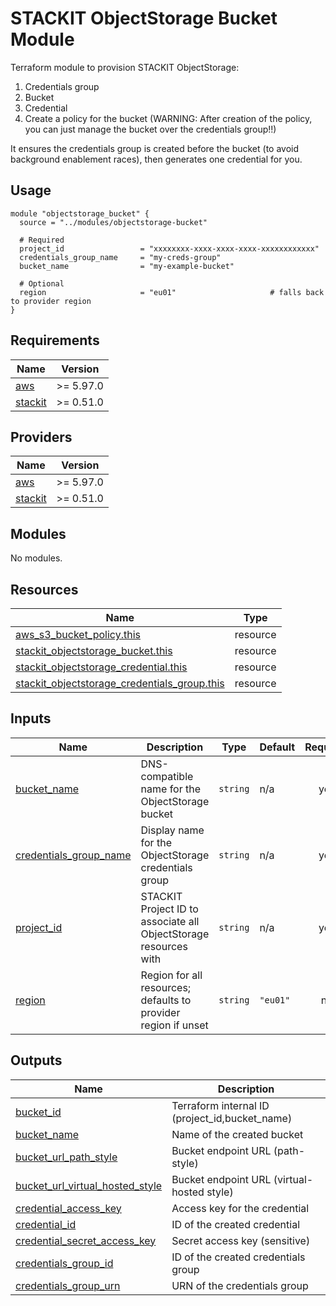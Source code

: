 # STACKIT ObjectStorage Bucket Module

Terraform module to provision STACKIT ObjectStorage:

1. Credentials group
2. Bucket
3. Credential
4. Create a policy for the bucket (WARNING: After creation of the policy, you can just manage the bucket over the credentials group!!)

It ensures the credentials group is created before the bucket (to avoid background enablement races), then generates one credential for you.

## Usage
```
module "objectstorage_bucket" {
  source = "../modules/objectstorage-bucket"

  # Required
  project_id                 = "xxxxxxxx-xxxx-xxxx-xxxx-xxxxxxxxxxxx"
  credentials_group_name     = "my-creds-group"
  bucket_name                = "my-example-bucket"

  # Optional
  region                     = "eu01"                     # falls back to provider region
}
```

<!-- BEGIN_TF_DOCS -->
## Requirements

| Name | Version |
|------|---------|
| <a name="requirement_aws"></a> [aws](#requirement\_aws) | >= 5.97.0 |
| <a name="requirement_stackit"></a> [stackit](#requirement\_stackit) | >= 0.51.0 |

## Providers

| Name | Version |
|------|---------|
| <a name="provider_aws"></a> [aws](#provider\_aws) | >= 5.97.0 |
| <a name="provider_stackit"></a> [stackit](#provider\_stackit) | >= 0.51.0 |

## Modules

No modules.

## Resources

| Name | Type |
|------|------|
| [aws_s3_bucket_policy.this](https://registry.terraform.io/providers/hashicorp/aws/latest/docs/resources/s3_bucket_policy) | resource |
| [stackit_objectstorage_bucket.this](https://registry.terraform.io/providers/stackitcloud/stackit/latest/docs/resources/objectstorage_bucket) | resource |
| [stackit_objectstorage_credential.this](https://registry.terraform.io/providers/stackitcloud/stackit/latest/docs/resources/objectstorage_credential) | resource |
| [stackit_objectstorage_credentials_group.this](https://registry.terraform.io/providers/stackitcloud/stackit/latest/docs/resources/objectstorage_credentials_group) | resource |

## Inputs

| Name | Description | Type | Default | Required |
|------|-------------|------|---------|:--------:|
| <a name="input_bucket_name"></a> [bucket\_name](#input\_bucket\_name) | DNS-compatible name for the ObjectStorage bucket | `string` | n/a | yes |
| <a name="input_credentials_group_name"></a> [credentials\_group\_name](#input\_credentials\_group\_name) | Display name for the ObjectStorage credentials group | `string` | n/a | yes |
| <a name="input_project_id"></a> [project\_id](#input\_project\_id) | STACKIT Project ID to associate all ObjectStorage resources with | `string` | n/a | yes |
| <a name="input_region"></a> [region](#input\_region) | Region for all resources; defaults to provider region if unset | `string` | `"eu01"` | no |

## Outputs

| Name | Description |
|------|-------------|
| <a name="output_bucket_id"></a> [bucket\_id](#output\_bucket\_id) | Terraform internal ID (project\_id,bucket\_name) |
| <a name="output_bucket_name"></a> [bucket\_name](#output\_bucket\_name) | Name of the created bucket |
| <a name="output_bucket_url_path_style"></a> [bucket\_url\_path\_style](#output\_bucket\_url\_path\_style) | Bucket endpoint URL (path-style) |
| <a name="output_bucket_url_virtual_hosted_style"></a> [bucket\_url\_virtual\_hosted\_style](#output\_bucket\_url\_virtual\_hosted\_style) | Bucket endpoint URL (virtual-hosted style) |
| <a name="output_credential_access_key"></a> [credential\_access\_key](#output\_credential\_access\_key) | Access key for the credential |
| <a name="output_credential_id"></a> [credential\_id](#output\_credential\_id) | ID of the created credential |
| <a name="output_credential_secret_access_key"></a> [credential\_secret\_access\_key](#output\_credential\_secret\_access\_key) | Secret access key (sensitive) |
| <a name="output_credentials_group_id"></a> [credentials\_group\_id](#output\_credentials\_group\_id) | ID of the created credentials group |
| <a name="output_credentials_group_urn"></a> [credentials\_group\_urn](#output\_credentials\_group\_urn) | URN of the credentials group |
<!-- END_TF_DOCS -->